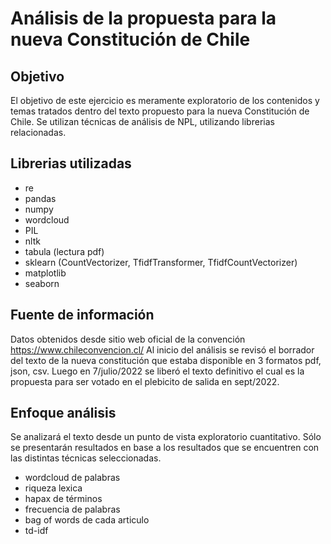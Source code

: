 # Análisis de la propuesta para la nueva Constitución de Chile
## Objetivo
El objetivo de este ejercicio es meramente exploratorio de los contenidos y temas tratados dentro del texto propuesto para la nueva Constitución de Chile. Se utilizan técnicas de análisis de NPL, utilizando librerias relacionadas. 
## Librerias utilizadas
- re
- pandas
- numpy
- wordcloud
- PIL
- nltk
- tabula (lectura pdf)
- sklearn (CountVectorizer, TfidfTransformer, TfidfCountVectorizer)
- matplotlib
- seaborn
## Fuente de información
Datos obtenidos desde sitio web oficial de la convención https://www.chileconvencion.cl/
Al inicio del análisis se revisó el borrador del texto de la nueva constitución que estaba disponible en 3 formatos pdf, json, csv. Luego en 7/julio/2022 se liberó el texto definitivo el cual es la propuesta para ser votado en el plebicito de salida en sept/2022.
## Enfoque análisis
Se analizará el texto desde un punto de vista exploratorio cuantitativo. Sólo se presentarán resultados en base a los resultados que se encuentren con las distintas técnicas seleccionadas. 

- wordcloud de palabras
- riqueza lexica
- hapax de términos
- frecuencia de palabras
- bag of words de cada articulo
- td-idf  
